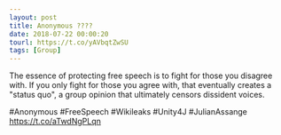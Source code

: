 ```yaml
---
layout: post
title: Anonymous ????
date: 2018-07-22 00:00:20
tourl: https://t.co/yAVbqtZwSU
tags: [Group]
---
```

The essence of protecting free speech is to fight for those you disagree with. If you only fight for those you agree with, that eventually creates a "status quo", a group opinion that ultimately censors dissident voices. 

#Anonymous #FreeSpeech #Wikileaks #Unity4J #JulianAssange https://t.co/aTwdNgPLqn